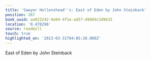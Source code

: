 ```yaml
---
title: 'Sawyer Hollenshead''s: East of Eden by John Steinback'
position: 287
book_uuid: aa923242-9a94-4f1e-ad57-d9669c3d9633
location: '0.478296'
source: readmill
touch: true
highlighted_on: '2013-03-31T04:05:20.000Z'
---
```


East of Eden by John Steinback